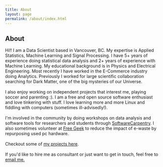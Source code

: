 ```yaml
---
title: About
layout: page
permalink: /about/index.html
---
```

<!-- ![Profile Image]({{ site.url }}/{{ site.picture }}) -->

<h2> About </h2>

<p>
Hi!! I am a Data Scientist based in Vancouver, BC. My expertise is Applied Statistics, Machine Learning and Signal Processing. I have 5+ years of experience doing statistical data analysis and 2+ years of experience with Machine Learning. My educational background is in Physics and Electrical Engineering. Most recently I have worked in the E-Commerce industry doing Analytics. Previously I worked for large scientific collaboration 
searching for Dark Matter, one of the big mysteries of our Universe. 
<br><br>
I also enjoy working on independent projects that interest me, playing soccer and parenting :). I am a free and open source software enthusiast and love tinkering with stuff. I love learning more and more Linux and fiddling with computers (sometimes ill-advisedly!). 
<br><br>
I'm involved in the community by doing workshops on data analysis and software tools for researchers and students through <a href="http://software-carpentry.org/">SoftwareCarpentry</a>. I also sometimes volunteer at <a href="https://www.freegeekvancouver.org">Free Geek</a> to reduce the impact of e-waste by repurposing used pc hardware. 
<br><br>
Checkout some of <a href="http://kpdir.github.io/projects/"> my projects here</a>.
<br><br>
If you'd like to hire me as consultant or just want to get in touch, feel free to <a class="link"  href="mailto:kedarpage@gmail.com" target="_blank"> email me.</a>